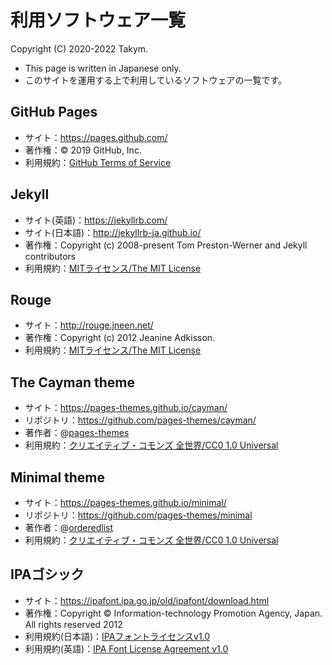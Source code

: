 # 利用ソフトウェア一覧
Copyright (C) 2020-2022 Takym.

* This page is written in Japanese only.
* このサイトを運用する上で利用しているソフトウェアの一覧です。

## GitHub Pages
- サイト：<https://pages.github.com/>
- 著作権：&copy; 2019 GitHub, Inc.
- 利用規約：[GitHub Terms of Service](https://help.github.com/en/articles/github-terms-of-service)

## Jekyll
- サイト(英語)：<https://jekyllrb.com/>
- サイト(日本語)：<http://jekyllrb-ja.github.io/>
- 著作権：Copyright (c) 2008-present Tom Preston-Werner and Jekyll contributors
- 利用規約：[MITライセンス/The MIT License](https://github.com/jekyll/jekyll/blob/master/LICENSE)

## Rouge
- サイト：<http://rouge.jneen.net/>
- 著作権：Copyright (c) 2012 Jeanine Adkisson.
- 利用規約：[MITライセンス/The MIT License](https://github.com/rouge-ruby/rouge/blob/master/LICENSE)

## The Cayman theme
- サイト：<https://pages-themes.github.io/cayman/>
- リポジトリ：<https://github.com/pages-themes/cayman/>
- 著作者：@[pages-themes](https://github.com/pages-themes)
- 利用規約：[クリエイティブ・コモンズ 全世界/CC0 1.0 Universal](https://github.com/pages-themes/cayman/blob/master/LICENSE)

## Minimal theme
- サイト：<https://pages-themes.github.io/minimal/>
- リポジトリ：<https://github.com/pages-themes/minimal>
- 著作者：@[orderedlist](https://github.com/orderedlist)
- 利用規約：[クリエイティブ・コモンズ 全世界/CC0 1.0 Universal](https://github.com/pages-themes/minimal/blob/master/LICENSE)

## IPAゴシック
- サイト：<https://ipafont.ipa.go.jp/old/ipafont/download.html>
- 著作権：Copyright &copy; Information-technology Promotion Agency, Japan. All rights reserved 2012
- 利用規約(日本語)：[IPAフォントライセンスv1.0](https://ipafont.ipa.go.jp/old/ipafont/download.html#jp)
- 利用規約(英語)：[IPA Font License Agreement v1.0](https://ipafont.ipa.go.jp/old/ipafont/download.html#en)
